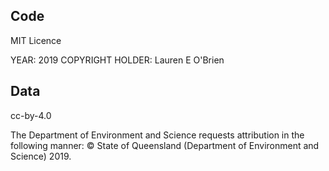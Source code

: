 ## Code

MIT Licence

YEAR: 2019
COPYRIGHT HOLDER: Lauren E O'Brien 

## Data

cc-by-4.0

The Department of Environment and Science requests attribution in the following manner:
© State of Queensland (Department of Environment and Science) 2019.
